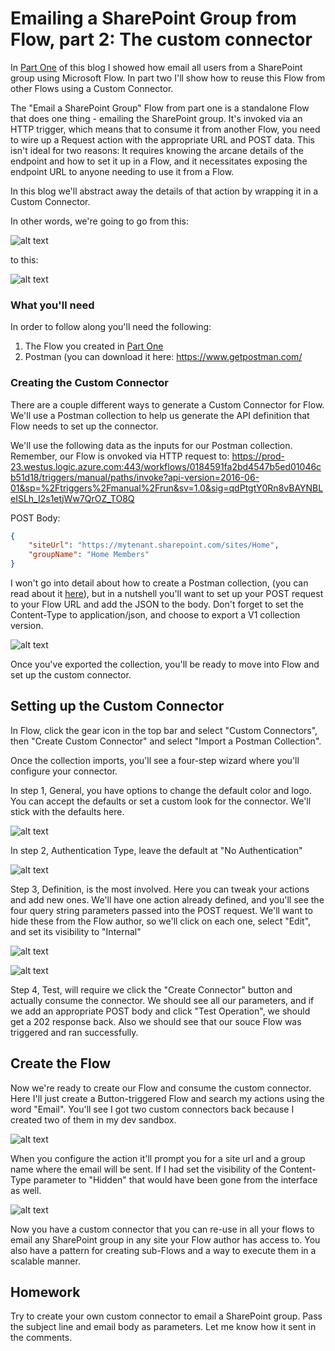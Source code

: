 # Emailing a SharePoint Group from Flow, part 2: The custom connector

In [Part One](https://derekgusoff.wordpress.com/2018/10/04/email-a-sharepoint-group-from-a-flow) of this blog I showed how email all users from a SharePoint group using Microsoft Flow. In part two I'll show how to reuse this Flow from other Flows using a Custom Connector.

The "Email a SharePoint Group" Flow from part one is a standalone Flow that does one thing - emailing the SharePoint group. It's invoked via an HTTP trigger, which means that to consume it from another Flow, you need to wire up a Request action with the appropriate URL and POST data. This isn't ideal for two reasons: It requires knowing the arcane details of the endpoint and how to set it up in a Flow, and it necessitates exposing the endpoint URL to anyone needing to use it from a Flow.

In this blog we'll abstract away the details of that action by wrapping it in a Custom Connector.

In other words, we're going to go from this:

![alt text](https://raw.githubusercontent.com/dgusoff/blog/master/email-sharepoint-group-from-flow/call-flow.png "Call Flow from another flow")


to this:

![alt text](https://raw.githubusercontent.com/dgusoff/blog/master/email-sharepoint-group-from-flow/use-custom-action.png? "the flow in use")

### What you'll need
In order to follow along you'll need the following:
1. The Flow you created in [Part One](https://derekgusoff.wordpress.com/2018/10/04/email-a-sharepoint-group-from-a-flow)
2. Postman (you can download it here: https://www.getpostman.com/

### Creating the Custom Connector

There are a couple different ways to generate a Custom Connector for Flow. We'll use a Postman collection to help us generate the API definition that Flow needs to set up the connector.

We'll use the following data as the inputs for our Postman collection. Remember, our Flow is onvoked via HTTP request to: https://prod-23.westus.logic.azure.com:443/workflows/0184591fa2bd4547b5ed01046cb51d18/triggers/manual/paths/invoke?api-version=2016-06-01&sp=%2Ftriggers%2Fmanual%2Frun&sv=1.0&sig=qdPtgtY0Rn8vBAYNBLeISLh_I2s1etjWw7QrOZ_TO8Q

POST Body:
````json
{
    "siteUrl": "https://mytenant.sharepoint.com/sites/Home",
    "groupName": "Home Members"
}
````

I won't go into detail about how to create a Postman collection, (you can read about it [here](https://www.getpostman.com/docs/v6/postman/collections/creating_collections)), but in a nutshell you'll want to set up your POST request to your Flow URL and add the JSON to the body. Don't forget to set the Content-Type to application/json, and choose to export a V1 collection version.

![alt text](https://raw.githubusercontent.com/dgusoff/blog/master/email-sharepoint-group-from-flow/Postman.png "Postman collection")

Once you've exported the collection, you'll be ready to move into Flow and set up the custom connector.

## Setting up the Custom Connector

In Flow, click the gear icon in the top bar and select "Custom Connectors", then "Create Custom Connector" and select "Import a Postman Collection".

Once the collection imports, you'll see a four-step wizard where you'll configure your connector.

In step 1, General, you have options to change the default color and logo. You can accept the defaults or set a custom look for the connector. We'll stick with the defaults here.

![alt text](https://raw.githubusercontent.com/dgusoff/blog/master/email-sharepoint-group-from-flow/step-1.png? "step 1")

In step 2, Authentication Type, leave the default at "No Authentication"


![alt text](https://raw.githubusercontent.com/dgusoff/blog/master/email-sharepoint-group-from-flow/step-2.png? "step 2")

Step 3, Definition, is the most involved. Here you can tweak your actions and add new ones. We'll have one action already defined, and you'll see the four query string parameters passed into the POST request. We'll want to hide these from the Flow author, so we'll click on each one, select "Edit", and set its visibility to "Internal"

![alt text](https://raw.githubusercontent.com/dgusoff/blog/master/email-sharepoint-group-from-flow/edit-param-1.png? "step 3")


![alt text](https://raw.githubusercontent.com/dgusoff/blog/master/email-sharepoint-group-from-flow/edit-param-2.png? "step 3")

Step 4, Test, will require we click the "Create Connector" button and actually consume the connector. We should see all our parameters, and if we add an appropriate POST body and click "Test Operation", we should get a 202 response back. Also we should see that our souce Flow was triggered and ran successfully.

## Create the Flow

Now we're ready to create our Flow and consume the custom connector. Here I'll just create a Button-triggered Flow and search my actions using the word "Email". You'll see I got two custom connectors back because I created two of them in my dev sandbox.

![alt text](https://raw.githubusercontent.com/dgusoff/blog/master/email-sharepoint-group-from-flow/search-connector.png "search connector")

When you configure the action it'll prompt you for a site url and a group name where the email will be sent. If I had set the visibility of the Content-Type parameter to "Hidden" that would have been gone from the interface as well.

![alt text](https://raw.githubusercontent.com/dgusoff/blog/master/email-sharepoint-group-from-flow/use-custom-action.png "the flow in use")

Now you have a custom connector that you can re-use in all your flows to email any SharePoint group in any site your Flow author has access to. You also have a pattern for creating sub-Flows and a way to execute them in a scalable manner.

## Homework

Try to create your own custom connector to email a SharePoint group. Pass the subject line and email body as parameters. Let me know how it sent in the comments.
















  
  
  
  
  
  
  

